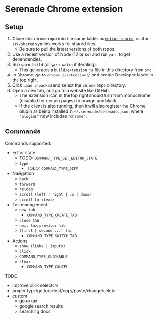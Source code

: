 # Serenade Chrome extension

## Setup

1. Clone this `chrome` repo into the same folder as [`editor-shared`](https://github.com/serenadeai/editor-shared), so the `src/shared` symlink works for shared files.
    - Be sure to pull the latest versions of both repos.
2. Use a recent version of Node (12 or so) and run `yarn` to get dependencies.
3. Run `yarn build` (or `yarn watch` if iterating).
    - This generates a `build/extension.js` file in this directory from `src`.
4. In Chrome, go to `chrome://extensions/` and enable Developer Mode in the top right.
5. Click `Load unpacked` and select the `chrome` repo directory.
6. Open a new tab, and go to a website like GitHub.
    - The extension icon in the top right should turn from monochrome (disabled for certain pages) to orange and black.
    - If the client is also running, then it will also register the Chrome plugin as being installed in `~/.serenade/serenade.json`, where `"plugins"` now includes `"chrome"`.
    
## Commands

Commands supported:

- Editor state
    - TODO: `COMMAND_TYPE_GET_EDITOR_STATE`
    - `type`
        - TODO: `COMMAND_TYPE_DIFF`
- Navigation
    - `back`
    - `forward`
    - `reload`
    - `scroll (left | right | up | down)`
    - `scroll to <text>`
- Tab management
    - `new tab`
        - `COMMAND_TYPE_CREATE_TAB`
    - `close tab`
    - `next tab`, `previous tab`
    - `(first | second ...) tab`
        - `COMMAND_TYPE_SWITCH_TAB`
- Actions
    - `show (links | inputs)`
    - `click`
    - `COMMAND_TYPE_CLICKABLE`
    - `clear`
        - `COMMAND_TYPE_CANCEL`
    
TODO:    
- improve click selectors
- proper type/go to/select/copy/paste/change/delete
- custom
    - go to tab
    - google search results
    - searching docs
